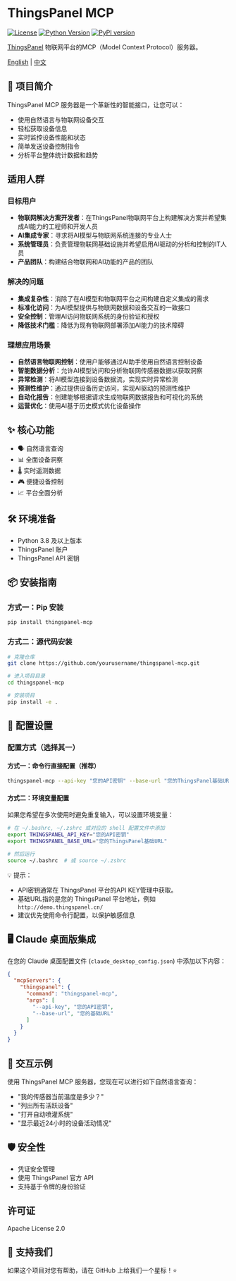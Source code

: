 # ThingsPanel MCP

[![License](https://img.shields.io/badge/license-Apache%202.0-blue.svg)](LICENSE)
[![Python Version](https://img.shields.io/pypi/pyversions/thingspanel-mcp.svg)](https://pypi.org/project/thingspanel-mcp/)
[![PyPI version](https://badge.fury.io/py/thingspanel-mcp.svg)](https://badge.fury.io/py/thingspanel-mcp)

[ThingsPanel](http://thingspanel.io/) 物联网平台的MCP（Model Context Protocol）服务器。

[English](README.md) | [中文](README_CN.md)

## 🚀 项目简介

ThingsPanel MCP 服务器是一个革新性的智能接口，让您可以：

- 使用自然语言与物联网设备交互
- 轻松获取设备信息
- 实时监控设备性能和状态
- 简单发送设备控制指令
- 分析平台整体统计数据和趋势

## 适用人群

### 目标用户

- **物联网解决方案开发者**：在ThingsPanel物联网平台上构建解决方案并希望集成AI能力的工程师和开发人员
- **AI集成专家**：寻求将AI模型与物联网系统连接的专业人士
- **系统管理员**：负责管理物联网基础设施并希望启用AI驱动的分析和控制的IT人员
- **产品团队**：构建结合物联网和AI功能的产品的团队

### 解决的问题

- **集成复杂性**：消除了在AI模型和物联网平台之间构建自定义集成的需求
- **标准化访问**：为AI模型提供与物联网数据和设备交互的一致接口
- **安全控制**：管理AI访问物联网系统的身份验证和授权
- **降低技术门槛**：降低为现有物联网部署添加AI能力的技术障碍

### 理想应用场景

- **自然语言物联网控制**：使用户能够通过AI助手使用自然语言控制设备
- **智能数据分析**：允许AI模型访问和分析物联网传感器数据以获取洞察
- **异常检测**：将AI模型连接到设备数据流，实现实时异常检测
- **预测性维护**：通过提供设备历史访问，实现AI驱动的预测性维护
- **自动化报告**：创建能够根据请求生成物联网数据报告和可视化的系统
- **运营优化**：使用AI基于历史模式优化设备操作

## ✨ 核心功能

- 🗣️ 自然语言查询
- 📊 全面设备洞察
- 🌡️ 实时遥测数据
- 🎮 便捷设备控制
- 📈 平台全面分析

## 🛠️ 环境准备

- Python 3.8 及以上版本
- ThingsPanel 账户
- ThingsPanel API 密钥

## 📦 安装指南

### 方式一：Pip 安装

```bash
pip install thingspanel-mcp
```

### 方式二：源代码安装

```bash
# 克隆仓库
git clone https://github.com/yourusername/thingspanel-mcp.git

# 进入项目目录
cd thingspanel-mcp

# 安装项目
pip install -e .
```

## 🔐 配置设置

### 配置方式（选择其一）

#### 方式一：命令行直接配置（推荐）

```bash
thingspanel-mcp --api-key "您的API密钥" --base-url "您的ThingsPanel基础URL"
```

#### 方式二：环境变量配置

如果您希望在多次使用时避免重复输入，可以设置环境变量：

```bash
# 在 ~/.bashrc, ~/.zshrc 或对应的 shell 配置文件中添加
export THINGSPANEL_API_KEY="您的API密钥"
export THINGSPANEL_BASE_URL="您的ThingsPanel基础URL"

# 然后运行
source ~/.bashrc  # 或 source ~/.zshrc
```

💡 提示：

- API密钥通常在 ThingsPanel 平台的API KEY管理中获取。
- 基础URL指的是您的 ThingsPanel 平台地址，例如 `http://demo.thingspanel.cn/`
- 建议优先使用命令行配置，以保护敏感信息

## 🖥️ Claude 桌面版集成

在您的 Claude 桌面配置文件 (`claude_desktop_config.json`) 中添加以下内容：

```json
{
  "mcpServers": {
    "thingspanel": {
      "command": "thingspanel-mcp",
      "args": [
        "--api-key", "您的API密钥",
        "--base-url", "您的基础URL"
      ]
    }
  }
}
```

## 🤔 交互示例

使用 ThingsPanel MCP 服务器，您现在可以进行如下自然语言查询：

- "我的传感器当前温度是多少？"
- "列出所有活跃设备"
- "打开自动喷灌系统"
- "显示最近24小时的设备活动情况"

## 🛡️ 安全性

- 凭证安全管理
- 使用 ThingsPanel 官方 API
- 支持基于令牌的身份验证

## 许可证

Apache License 2.0

## 🌟 支持我们

如果这个项目对您有帮助，请在 GitHub 上给我们一个星标！⭐
